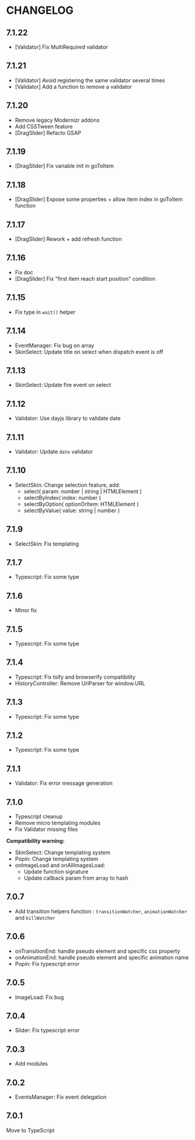 # CHANGELOG


## 7.1.22

* [Validator] Fix MultiRequired validator


## 7.1.21

* [Validator] Avoid registering the same validator several times
* [Validator] Add a function to remove a validator


## 7.1.20

* Remove legacy Modernizr addons
* Add CSSTween feature
* [DragSlider] Refacto GSAP


## 7.1.19

* [DragSlider] Fix variable init in goToItem


## 7.1.18

* [DragSlider] Expose some properties + allow item index in goToItem function


## 7.1.17

* [DragSlider] Rework + add refresh function


## 7.1.16

* Fix doc
* [DragSlider] Fix "first item reach start position" condition


## 7.1.15

* Fix type in `wait()` helper


## 7.1.14

* EventManager: Fix bug on array
* SkinSelect: Update title on select when dispatch event is off


## 7.1.13

* SkinSelect: Update fire event on select


## 7.1.12

* Validator: Use dayjs library to validate date


## 7.1.11

* Validator: Update `date` validator


## 7.1.10

* SelectSkin: Change selection feature, add:
    * select( param: number | string | HTMLElement )
    * selectByIndex( index: number )
    * selectByOption( optionOrItem: HTMLElement )
    * selectByValue( value: string | number )


## 7.1.9

* SelectSkin: Fix templating


## 7.1.7

* Typescript: Fix some type


## 7.1.6

* Minor fix


## 7.1.5

* Typescript: Fix some type


## 7.1.4

* Typescript: Fix tsify and browserify compatibility
* HistoryController: Remove UrlParser for window.URL


## 7.1.3

* Typescript: Fix some type


## 7.1.2

* Typescript: Fix some type


## 7.1.1

* Validator: Fix error message generation


## 7.1.0

* Typescript cleanup
* Remove micro templating modules
* Fix Validator missing files

**Compatibility warning:**

* SkinSelect: Change templating system
* Popin: Change templating system
* onImageLoad and onAllImagesLoad:
    * Update function signature
    * Update callback param from array to hash


## 7.0.7

* Add transition helpers function : `transitionWatcher`, `animationWatcher` and `killWatcher`


## 7.0.6

* onTransitionEnd: handle pseudo element and specific css property
* onAnimationEnd: handle pseudo element and specific animation name
* Popin: Fix typescript error


## 7.0.5

* ImageLoad: Fix bug


## 7.0.4

* Slider: Fix typescript error


## 7.0.3

* Add modules


## 7.0.2

* EventsManager: Fix event delegation


## 7.0.1

Move to TypeScript

